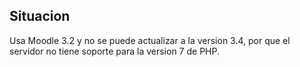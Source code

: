 ## Situacion

Usa Moodle 3.2 y no se puede actualizar a la version 3.4, por que el servidor no tiene soporte para la version 7 de PHP.